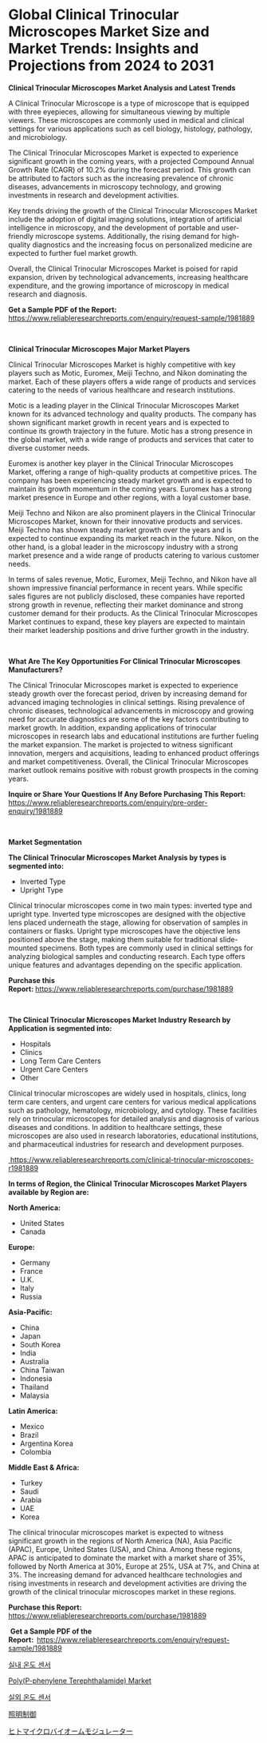 <p><h1>Global Clinical Trinocular Microscopes Market Size and Market Trends: Insights and Projections from 2024 to 2031</h1></p><p><strong>Clinical Trinocular Microscopes Market Analysis and Latest Trends</strong></p>
<p><p>A Clinical Trinocular Microscope is a type of microscope that is equipped with three eyepieces, allowing for simultaneous viewing by multiple viewers. These microscopes are commonly used in medical and clinical settings for various applications such as cell biology, histology, pathology, and microbiology. </p><p>The Clinical Trinocular Microscopes Market is expected to experience significant growth in the coming years, with a projected Compound Annual Growth Rate (CAGR) of 10.2% during the forecast period. This growth can be attributed to factors such as the increasing prevalence of chronic diseases, advancements in microscopy technology, and growing investments in research and development activities.</p><p>Key trends driving the growth of the Clinical Trinocular Microscopes Market include the adoption of digital imaging solutions, integration of artificial intelligence in microscopy, and the development of portable and user-friendly microscope systems. Additionally, the rising demand for high-quality diagnostics and the increasing focus on personalized medicine are expected to further fuel market growth.</p><p>Overall, the Clinical Trinocular Microscopes Market is poised for rapid expansion, driven by technological advancements, increasing healthcare expenditure, and the growing importance of microscopy in medical research and diagnosis.</p></p>
<p><strong>Get a Sample PDF of the Report:&nbsp;</strong> <a href="https://www.reliableresearchreports.com/enquiry/request-sample/1981889">https://www.reliableresearchreports.com/enquiry/request-sample/1981889</a></p>
<p>&nbsp;</p>
<p><strong>Clinical Trinocular Microscopes Major Market Players</strong></p>
<p><p>Clinical Trinocular Microscopes Market is highly competitive with key players such as Motic, Euromex, Meiji Techno, and Nikon dominating the market. Each of these players offers a wide range of products and services catering to the needs of various healthcare and research institutions.</p><p>Motic is a leading player in the Clinical Trinocular Microscopes Market known for its advanced technology and quality products. The company has shown significant market growth in recent years and is expected to continue its growth trajectory in the future. Motic has a strong presence in the global market, with a wide range of products and services that cater to diverse customer needs.</p><p>Euromex is another key player in the Clinical Trinocular Microscopes Market, offering a range of high-quality products at competitive prices. The company has been experiencing steady market growth and is expected to maintain its growth momentum in the coming years. Euromex has a strong market presence in Europe and other regions, with a loyal customer base.</p><p>Meiji Techno and Nikon are also prominent players in the Clinical Trinocular Microscopes Market, known for their innovative products and services. Meiji Techno has shown steady market growth over the years and is expected to continue expanding its market reach in the future. Nikon, on the other hand, is a global leader in the microscopy industry with a strong market presence and a wide range of products catering to various customer needs.</p><p>In terms of sales revenue, Motic, Euromex, Meiji Techno, and Nikon have all shown impressive financial performance in recent years. While specific sales figures are not publicly disclosed, these companies have reported strong growth in revenue, reflecting their market dominance and strong customer demand for their products. As the Clinical Trinocular Microscopes Market continues to expand, these key players are expected to maintain their market leadership positions and drive further growth in the industry.</p></p>
<p>&nbsp;</p>
<p><strong>What Are The Key Opportunities For Clinical Trinocular Microscopes Manufacturers?</strong></p>
<p><p>The Clinical Trinocular Microscopes market is expected to experience steady growth over the forecast period, driven by increasing demand for advanced imaging technologies in clinical settings. Rising prevalence of chronic diseases, technological advancements in microscopy and growing need for accurate diagnostics are some of the key factors contributing to market growth. In addition, expanding applications of trinocular microscopes in research labs and educational institutions are further fueling the market expansion. The market is projected to witness significant innovation, mergers and acquisitions, leading to enhanced product offerings and market competitiveness. Overall, the Clinical Trinocular Microscopes market outlook remains positive with robust growth prospects in the coming years.</p></p>
<p><strong>Inquire or Share Your Questions If Any Before Purchasing This Report:</strong> <a href="https://www.reliableresearchreports.com/enquiry/pre-order-enquiry/1981889">https://www.reliableresearchreports.com/enquiry/pre-order-enquiry/1981889</a></p>
<p>&nbsp;</p>
<p><strong>Market Segmentation</strong></p>
<p><strong>The Clinical Trinocular Microscopes Market Analysis by types is segmented into:</strong></p>
<p><ul><li>Inverted Type</li><li>Upright Type</li></ul></p>
<p><p>Clinical trinocular microscopes come in two main types: inverted type and upright type. Inverted type microscopes are designed with the objective lens placed underneath the stage, allowing for observation of samples in containers or flasks. Upright type microscopes have the objective lens positioned above the stage, making them suitable for traditional slide-mounted specimens. Both types are commonly used in clinical settings for analyzing biological samples and conducting research. Each type offers unique features and advantages depending on the specific application.</p></p>
<p><strong>Purchase this Report:&nbsp;</strong><a href="https://www.reliableresearchreports.com/purchase/1981889">https://www.reliableresearchreports.com/purchase/1981889</a></p>
<p>&nbsp;</p>
<p><strong>The Clinical Trinocular Microscopes Market Industry Research by Application is segmented into:</strong></p>
<p><ul><li>Hospitals</li><li>Clinics</li><li>Long Term Care Centers</li><li>Urgent Care Centers</li><li>Other</li></ul></p>
<p><p>Clinical trinocular microscopes are widely used in hospitals, clinics, long term care centers, and urgent care centers for various medical applications such as pathology, hematology, microbiology, and cytology. These facilities rely on trinocular microscopes for detailed analysis and diagnosis of various diseases and conditions. In addition to healthcare settings, these microscopes are also used in research laboratories, educational institutions, and pharmaceutical industries for research and development purposes.</p></p>
<p><a href="https://www.reliableresearchreports.com/clinical-trinocular-microscopes-r1981889">&nbsp;https://www.reliableresearchreports.com/clinical-trinocular-microscopes-r1981889</a></p>
<p><strong>In terms of Region, the Clinical Trinocular Microscopes Market Players available by Region are:</strong></p>
<p>
    <p> <strong> North America: </strong>
        <ul>
            <li>United States</li>
            <li>Canada</li>
        </ul>
        </p> 
    <p> <strong> Europe: </strong>
        <ul>
            <li>Germany</li>
            <li>France</li>
            <li>U.K.</li>
            <li>Italy</li>
            <li>Russia</li>
        </ul>
        </p> 
    <p> <strong> Asia-Pacific: </strong>
        <ul>
            <li>China</li>
            <li>Japan</li>
            <li>South Korea</li>
            <li>India</li>
            <li>Australia</li>
            <li>China Taiwan</li>
            <li>Indonesia</li>
            <li>Thailand</li>
            <li>Malaysia</li>
        </ul>
        </p> 
    <p> <strong> Latin America: </strong>
        <ul>
            <li>Mexico</li>
            <li>Brazil</li>
            <li>Argentina Korea</li>
            <li>Colombia</li>
        </ul>
        </p> 
    <p> <strong> Middle East & Africa: </strong>
        <ul>
            <li>Turkey</li>
            <li>Saudi</li>
            <li>Arabia</li>
            <li>UAE</li>
            <li>Korea</li>
        </ul>
    </p>
    </p>
<p><p>The clinical trinocular microscopes market is expected to witness significant growth in the regions of North America (NA), Asia Pacific (APAC), Europe, United States (USA), and China. Among these regions, APAC is anticipated to dominate the market with a market share of 35%, followed by North America at 30%, Europe at 25%, USA at 7%, and China at 3%. The increasing demand for advanced healthcare technologies and rising investments in research and development activities are driving the growth of the clinical trinocular microscopes market in these regions.</p></p>
<p><strong>Purchase this Report: </strong><a href="https://www.reliableresearchreports.com/purchase/1981889">https://www.reliableresearchreports.com/purchase/1981889</a></p>
<p>&nbsp;<strong>Get a Sample PDF of the Report:&nbsp;&nbsp;</strong><a href="https://www.reliableresearchreports.com/enquiry/request-sample/1981889">https://www.reliableresearchreports.com/enquiry/request-sample/1981889</a></p>
<p><strong></strong></p>
<p><p><a href="https://medium.com/@karenburke2009/%EC%8B%A4%EB%82%B4-%EC%98%A8%EB%8F%84-%EC%84%BC%EC%84%9C-%EC%8B%9C%EC%9E%A5-%EA%B7%9C%EB%AA%A8-%EC%8B%9C%EC%9E%A5-%EC%A0%84%EB%A7%9D%EA%B3%BC-%EC%8B%9C%EC%9E%A5-%EC%98%88%EC%B8%A1-2024%EB%85%84%EB%B6%80%ED%84%B0-2031%EB%85%84%EA%B9%8C%EC%A7%80-cb76127e0400">실내 온도 센서</a></p><p><a href="https://adventurous-uranium-ef9.notion.site/Poly-P-phenylene-Terephthalamide-Market-Furnishes-Information-on-Market-Share-Market-Trends-and-M-15bccfb7efe64ce2a418c9146fe3c3c2">Poly(P-phenylene Terephthalamide) Market</a></p><p><a href="https://medium.com/@karenburke2009/%EC%99%B8%EB%B6%80-%EC%98%A8%EB%8F%84-%EC%84%BC%EC%84%9C-%EC%8B%9C%EC%9E%A5-%EA%B7%9C%EB%AA%A8-%EC%8B%9C%EC%9E%A5-%EC%A0%84%EB%A7%9D-%EB%B0%8F-%EC%8B%9C%EC%9E%A5-%EC%98%88%EC%B8%A1-2024%EB%85%84%EB%B6%80%ED%84%B0-2031%EB%85%84%EA%B9%8C%EC%A7%80-1273b29667f6">실외 온도 센서</a></p><p><a href="https://medium.com/@r.aspinall_32685/%E3%83%A9%E3%82%A4%E3%83%86%E3%82%A3%E3%83%B3%E3%82%B0%E3%82%B3%E3%83%B3%E3%83%88%E3%83%AD%E3%83%BC%E3%83%AB%E5%B8%82%E5%A0%B4-2031%E5%B9%B4%E3%81%BE%E3%81%A7%E3%81%AE%E6%88%90%E5%8A%9F%E3%81%99%E3%82%8B%E3%83%93%E3%82%B8%E3%83%8D%E3%82%B9%E6%88%A6%E7%95%A5%E3%81%AE%E9%8D%B5-1539f36660a9">照明制御</a></p><p><a href="https://medium.com/@kimalker_178/%E4%BA%BA%E9%96%93%E3%81%AE%E3%83%9E%E3%82%A4%E3%82%AF%E3%83%AD%E3%83%90%E3%82%A4%E3%82%AA%E3%83%BC%E3%83%A0%E8%AA%BF%E7%AF%80%E5%9B%A0%E5%AD%90%E5%B8%82%E5%A0%B4%E3%83%A1%E3%83%88%E3%83%AA%E3%83%83%E3%82%AF%E3%82%B9%E3%81%AE%E8%A7%A3%E8%AA%AD-%E5%B8%82%E5%A0%B4%E3%82%B7%E3%82%A7%E3%82%A2-%E3%83%88%E3%83%AC%E3%83%B3%E3%83%89-%E6%88%90%E9%95%B7%E3%83%91%E3%82%BF%E3%83%BC%E3%83%B3-ed1f19649f0a">ヒトマイクロバイオームモジュレーター</a></p></p>